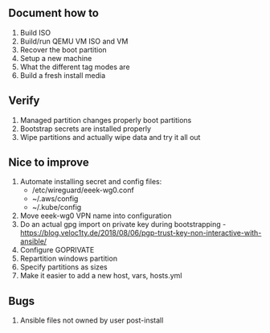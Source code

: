 ## Document how to

1. Build ISO
1. Build/run QEMU VM ISO and VM
1. Recover the boot partition
1. Setup a new machine
1. What the different tag modes are
1. Build a fresh install media

## Verify

1. Managed partition changes properly boot partitions
1. Bootstrap secrets are installed properly
1. Wipe partitions and actually wipe data and try it all out

## Nice to improve

1. Automate installing secret and config files:
   - /etc/wireguard/eeek-wg0.conf
   - ~/.aws/config
   - ~/.kube/config
1. Move eeek-wg0 VPN name into configuration
1. Do an actual gpg import on private key during bootstrapping - https://blog.veloc1ty.de/2018/08/06/pgp-trust-key-non-interactive-with-ansible/
1. Configure GOPRIVATE
1. Repartition windows partition
1. Specify partitions as sizes
1. Make it easier to add a new host, vars, hosts.yml

## Bugs

1. Ansible files not owned by user post-install
